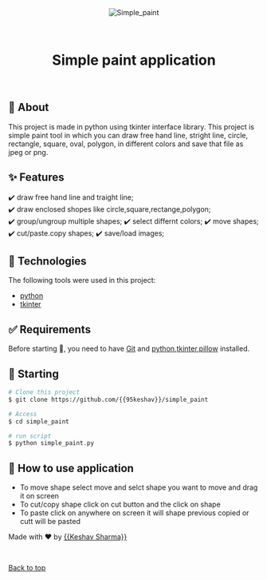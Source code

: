 <div align="center" id="top"> 
  <img src="./.github/app.gif" alt="Simple_paint" />

  &#xa0;

  <!-- <a href="https://simple_paint.netlify.app">Demo</a> -->
</div>

<h1 align="center">Simple paint application</h1>

<!-- Status -->

<!-- <h4 align="center"> 
	🚧  Simple_paint 🚀 Under construction...  🚧
</h4> 

<hr> -->
<br>

## :dart: About ##

This project is made in python using tkinter interface library. This project is simple paint tool in which you can draw free hand line, stright line, circle, rectangle, square, oval, polygon, in different colors and save that file as jpeg or png. 

## :sparkles: Features ##

:heavy_check_mark: draw free hand line and traight line;\
:heavy_check_mark: draw enclosed shopes like circle,square,rectange,polygon;\
:heavy_check_mark: group/ungroup multiple shapes;
:heavy_check_mark: select differnt colors;
:heavy_check_mark: move shapes;
:heavy_check_mark: cut/paste.copy shapes;
:heavy_check_mark: save/load images;


## :rocket: Technologies ##

The following tools were used in this project:

- [python](https://docs.python.org/)
- [tkinter](https://docs.python.org/3/library/tkinter.html)

## :white_check_mark: Requirements ##

Before starting :checkered_flag:, you need to have [Git](https://git-scm.com) and [python](https://nodejs.org/en/),[tkinter](https://docs.python.org/3/library/tkinter.html),[pillow](https://pillow.readthedocs.io/en/stable/) installed.

## :checkered_flag: Starting ##

```bash
# Clone this project
$ git clone https://github.com/{{95keshav}}/simple_paint

# Access
$ cd simple_paint

# run script
$ python simple_paint.py

```
## :checkered_flag: How to use application ##
- To move shape select move and selct shape you want to move and drag it on screen
- To cut/copy shape click on cut button and the click on shape
- To paste click on anywhere on screen it will shape previous copied or cutt will be pasted 

Made with :heart: by <a href="https://github.com/{{95keshav}}" target="_blank">{{Keshav Sharma}}</a>

&#xa0;

<a href="#top">Back to top</a>
